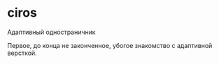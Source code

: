 # ciros
Адаптивный одностраничник

Первое, до конца не законченное, убогое знакомство с адаптивной версткой.
